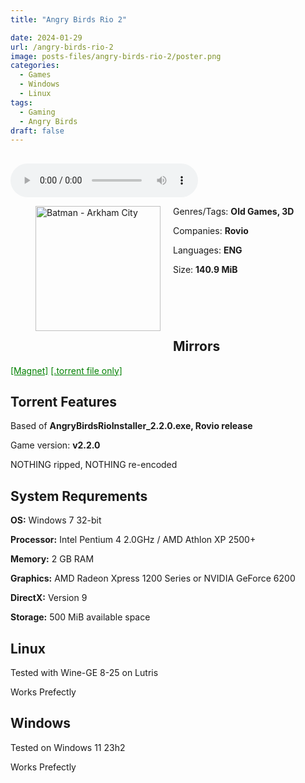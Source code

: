 ```yaml
---
title: "Angry Birds Rio 2"

date: 2024-01-29
url: /angry-birds-rio-2
image: posts-files/angry-birds-rio-2/poster.png
categories:
  - Games
  - Windows
  - Linux
tags:
  - Gaming
  - Angry Birds
draft: false
---
```

##
<style>
  body.dark-mode,
  body.dark-mode main * {
    background: url('/posts-files/angry-birds-rio-2/background.jpg') center center fixed no-repeat;
    background-size: 100% 100%;
    background-size: cover;
    color: #f5f5f5;
  }
</style>
<script>
    document.addEventListener('DOMContentLoaded', function () {
        var body = document.body;
        var switcher = document.querySelector('.js-toggle');
                body.classList.add('dark-mode');
                // Save user preference in storage
                localStorage.setItem('darkMode', 'true');
            
        });
</script>

<audio controls autoplay>
  <source src="/posts-files/angry-birds-rio-2/music.mp3" type="audio/mp3">
  Your browser does not support the audio tag.
</audio>


<figure style="float: left; margin-right: 20px;">
  <img src="/posts-files/angry-birds-rio-2/poster.png" alt="Batman - Arkham City" style="width: 200px;">
</figure>

Genres/Tags: **Old Games, 3D**

Companies: **Rovio**

Languages: **ENG**

Size: **140.9 MiB**

# ⠀

## Mirrors
<a href="magnet:?xt=urn:btih:6HW3DCPCA7HFVMTAO7QIFFU37RBRDBLW&dn=Angry%20Birds%20Rio%202" style="color: green;">[Magnet]</a>
<a href="https://www.dropbox.com/scl/fi/otzoe306214xtki4onzwy/Angry-Birds-Rio-2.torrent?rlkey=t15y3865nt3tx5o24iliu1g6t&dl=1" style="color: green;">[.torrent file only]</a>

## Torrent Features
Based of **AngryBirdsRioInstaller_2.2.0.exe, Rovio release**

Game version: **v2.2.0**

NOTHING ripped, NOTHING re-encoded

## System Requrements
**OS:** Windows 7 32-bit

**Processor:** Intel Pentium 4 2.0GHz / AMD Athlon XP 2500+

**Memory:** 2 GB RAM

**Graphics:** AMD Radeon Xpress 1200 Series or NVIDIA GeForce 6200

**DirectX:** Version 9

**Storage:** 500 MiB available space


## Linux

Tested with Wine-GE 8-25 on Lutris

Works Prefectly

## Windows

Tested on Windows 11 23h2

Works Prefectly